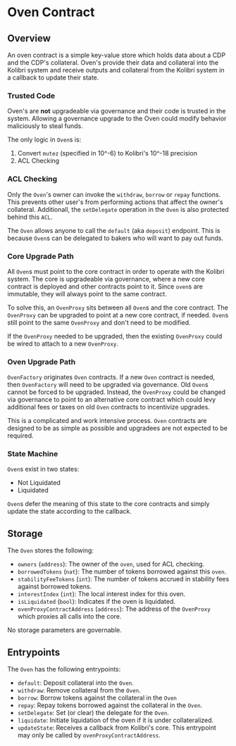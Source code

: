 # Oven Contract

## Overview

An oven contract is a simple key-value store which holds data about a CDP and the CDP's collateral. Oven's provide their data and collateral into the Kolibri system and receive outputs and collateral from the Kolibri system in a callback to update their state.

### Trusted Code
Oven's are **not** upgradeable via governance and their code is trusted in the system. Allowing a governance upgrade to the Oven could modify behavior maliciously to steal funds. 

The only logic in `Oven`s is:
1) Convert `mutez` (specified in 10^-6) to Kolibri's 10^-18 precision
2) ACL Checking

### ACL Checking

Only the `Oven`'s owner can invoke the `withdraw`, `borrow` or `repay` functions. This prevents other user's from performing actions that affect the owner's collateral. Additionall, the `setDelegate` operation in the `Oven` is also protected behind this `ACL`. 

The `Oven` allows anyone to call the `default` (aka `deposit`) endpoint. This is because `Oven`s can be delegated to bakers who will want to pay out funds. 

### Core Upgrade Path

All `Oven`s must point to the core contract in order to operate with the Kolibri system. The core is upgradeable via governance, where a new core contract is deployed and other contracts point to it. Since `oven`s are immutable, they will always point to the same contract. 

To solve this, an `OvenProxy` sits between all `Oven`s and the core contract. The `OvenProxy` can be upgraded to point at a new core contract, if needed. `Oven`s still point to the same `OvenProxy` and don't need to be modified. 

If the `OvenProxy` needed to be upgraded, then the existing `OvenProxy` could be wired to attach to a new `OvenProxy`. 

### Oven Upgrade Path

`OvenFactory` originates `Oven` contracts. If a new `Oven` contract is needed, then `OvenFactory` will need to be upgraded via governance. Old `Oven`s cannot be forced to be upgraded. Instead, the `OvenProxy` could be changed via governance to point to an alternative core contract which could levy additional fees or taxes on old `Oven` contracts to incentivize upgrades.

This is a complicated and work intensive process. `Oven` contracts are designed to be as simple as possible and upgradees are not expected to be required. 

### State Machine

`Oven`s exist in two states:
- Not Liquidated
- Liquidated

`Oven`s defer the meaning of this state to the core contracts and simply update the state according to the callback.

## Storage

The `Oven` stores the following:
- `owners` (`address`): The owner of the `oven`, used for ACL checking. 
- `borrowedTokens` (`nat`): The number of tokens borrowed against this `oven`.
- `stabilityFeeTokens` (`int`): The number of tokens accrued in stability fees against borrowed tokens.
- `interestIndex` (`int`): The local interest index for this oven.
- `isLiquidated` (`bool`): Indicates if the oven is liquidated.
- `ovenProxyContractAddress` (`address`): The address of the `OvenProxy` which proxies all calls into the core.

No storage parameters are governable.

## Entrypoints

The `Oven` has the following entrypoints:
- `default`: Deposit collateral into the `Oven`.
- `withdraw`: Remove collateral from the `Oven`.
- `borrow`: Borrow tokens against the collateral in the `Oven`
- `repay`: Repay tokens borrowed against the collateral in the `Oven`.
- `setDelegate`: Set (or clear) the delegate for the `Oven`.
- `liquidate`: Initiate liquidation of the oven if it is under collateralized.
- `updateState`: Receives a callback from Kolibri's core. This entrypoint may only be called by `ovenProxyContractAddress`.

